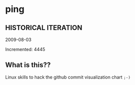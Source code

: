 # ping

## HISTORICAL ITERATION
2009-08-03

Incremented: 4445

## What is this?? 
Linux skills to hack the github commit visualization chart `;-)`
